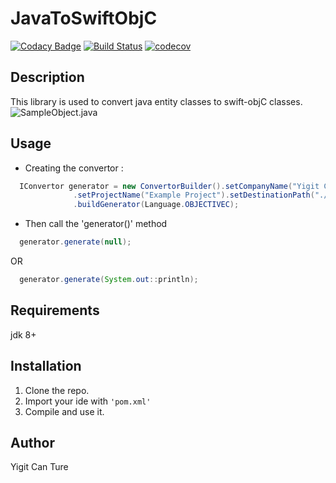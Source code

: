 # JavaToSwiftObjC

[![Codacy Badge](https://api.codacy.com/project/badge/Grade/244c4c49511d4e31a5c261560fff1b34)](https://www.codacy.com/app/yigit26/JavaToSwiftObjC?utm_source=github.com&utm_medium=referral&utm_content=yigit26/JavaToSwiftObjC&utm_campaign=badger)
[![Build Status](https://travis-ci.org/yigit26/JavaToSwiftObjC.svg?branch=master)](https://travis-ci.org/yigit26/JavaToSwiftObjC)
[![codecov](https://codecov.io/gh/yigit26/JavaToSwiftObjC/branch/master/graph/badge.svg)](https://codecov.io/gh/yigit26/JavaToSwiftObjC)

## Description
  This library is used to convert java entity classes to swift-objC classes.
  ![SampleObject.java](http://blog.yigitcanture.com/wp-content/uploads/2017/09/WhatsApp-Image-2017-09-17-at-19.21.28.jpeg)

## Usage
  * Creating the convertor :
  ```java
    IConvertor generator = new ConvertorBuilder().setCompanyName("Yigit Can Ture")
				.setProjectName("Example Project").setDestinationPath("./dest").setSourcePath("./source")
				.buildGenerator(Language.OBJECTIVEC);
  ```
  * Then call the 'generator()' method
  ```java
    generator.generate(null);
  ```
    
   OR
    
  ```java
    generator.generate(System.out::println);
  ```
  
## Requirements
 jdk 8+

## Installation

1. Clone the repo.
2. Import your ide with `'pom.xml'`
3. Compile and use it.

## Author

Yigit Can Ture
